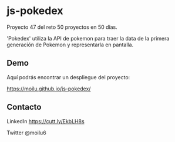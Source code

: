 # js-pokedex

Proyecto 47 del reto 50 proyectos en 50 días.

'Pokedex' utiliza la API de pokemon para traer la data de la primera generación de Pokemon y representarla en pantalla.

## Demo

Aquí podrás encontrar un despliegue del proyecto:

https://moilu.github.io/js-pokedex/

## Contacto

LinkedIn https://cutt.ly/EkbLH8s

Twitter @moilu6
